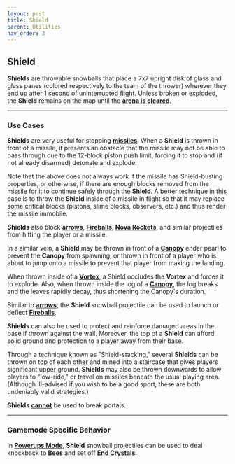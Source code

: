 ```yaml
---
layout: post
title: Shield
parent: Utilities
nav_order: 3
---
```

**Shield**
---

**Shields** are throwable snowballs that place a 7x7 upright disk of glass and glass panes (colored respectively to the team of the thrower) wherever they end up after 1 second of uninterrupted flight. Unless broken or exploded, the **Shield** remains on the map until the **[arena is cleared](https://zeroniaserver.github.io/RocketRidersWiki/behind_the_scenes/arena_clearing)**.

---
### Use Cases

**Shields** are very useful for stopping **[missiles](https://zeroniaserver.github.io/RocketRidersWiki/missiles)**. When a **Shield** is thrown in front of a missile, it presents an obstacle that the missile may not be able to pass through due to the 12-block piston push limit, forcing it to stop and (if not already disarmed) detonate and explode.

Note that the above does not always work if the missile has Shield-busting properties, or otherwise, if there are enough blocks removed from the missile for it to continue safely through the **Shield**. A better technique in this case is to throw the **Shield** inside of a missile in flight so that it may replace some critical blocks (pistons, slime blocks, observers, etc.) and thus render the missile immobile.

**Shields** also block **[arrows](https://zeroniaserver.github.io/RocketRidersWiki/utilities/arrows)**, **[Fireballs](https://zeroniaserver.github.io/RocketRidersWiki/utilities/fireball)**, **[Nova Rockets](https://zeroniaserver.github.io/RocketRidersWiki/utilities/nova_rocket)**, and similar projectiles from hitting the player or a missile.

In a similar vein, a **Shield** may be thrown in front of a **[Canopy](https://zeroniaserver.github.io/RocketRidersWiki/utilities/canopy)** ender pearl to prevent the **Canopy** from spawning, or thrown in front of a player who is about to jump onto a missile to prevent that player from making the landing.

When thrown inside of a **[Vortex](https://zeroniaserver.github.io/RocketRidersWiki/utilities/vortex)**, a Shield occludes the **Vortex** and forces it to explode. Also, when thrown inside the log of a **[Canopy](https://zeroniaserver.github.io/RocketRidersWiki/utilities/canopy)**, the log breaks and the leaves rapidly decay, thus shortening the Canopy's duration.

Similar to **[arrows](https://zeroniaserver.github.io/RocketRidersWiki/utilities/arrows)**, the **Shield** snowball projectile can be used to launch or deflect **[Fireballs](https://zeroniaserver.github.io/RocketRidersWiki/utilities/fireball)**.

**Shields** can also be used to protect and reinforce damaged areas in the base if thrown against the wall. Moreover, the top of a **Shield** can afford solid ground and protection to a player away from their base.

Through a technique known as "Shield-stacking," several **Shields** can be thrown on top of each other and mined into a staircase that gives players significant upper ground. **Shields** may also be thrown downwards to allow players to "low-ride," or travel on missiles beneath the usual playing area. (Although ill-advised if you wish to be a good sport, these are both undeniably valid strategies.)

**Shields** <ins>**cannot**</ins> be used to break portals.

---
### Gamemode Specific Behavior

In **[Powerups Mode](https://zeroniaserver.github.io/RocketRidersWiki/gamemodes/powerups)**, **Shield** snowball projectiles can be used to deal knockback to **[Bees](https://zeroniaserver.github.io/RocketRidersWiki/gamemodes/powerups#stinging-shield)** and set off **[End Crystals](https://zeroniaserver.github.io/RocketRidersWiki/gamemodes/powerups#objective)**.
